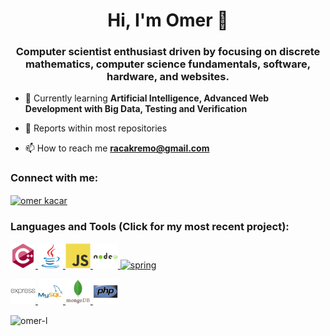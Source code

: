 <h1 align="center">Hi, I'm Omer 🙌</h1>
<h3 align="center">Computer scientist enthusiast driven by focusing on discrete mathematics, computer science fundamentals, software, hardware, and websites.</h3>

- 🚀 Currently learning **Artificial Intelligence, Advanced Web Development with Big Data, Testing and Verification**

- 📝 Reports within most repositories

- 📫 How to reach me **racakremo@gmail.com**

<h3 align="left">Connect with me:</h3>
<p align="left">
<a href="https://www.linkedin.com/in/omer-kacar-73035a184/" target="blank"><img align="center" src="https://raw.githubusercontent.com/rahuldkjain/github-profile-readme-generator/master/src/images/icons/Social/linked-in-alt.svg" alt="omer kacar" height="30" width="40" /></a>
</p>

<h3 align="left">Languages and Tools (Click for my most recent project):</h3>
<p align="left"> 
  
  <a href="https://github.com/Omer-l/Library-Management-System" target="_blank" rel="noreferrer"> 
  <img src="https://raw.githubusercontent.com/devicons/devicon/master/icons/cplusplus/cplusplus-original.svg" alt="cplusplus" width="40" height="40"/>   </a>
  
  <a href="https://github.com/Omer-l/Travelling-Salesman-Problem" target="_blank" rel="noreferrer"> 
  <img src="https://raw.githubusercontent.com/devicons/devicon/master/icons/java/java-original.svg" alt="java" width="40" height="40"/> </a>  
  
  <a href="https://github.com/Omer-l/Price-Comparison-Website/tree/main/src/nodeWeb" target="_blank" rel="noreferrer"> 
  <img src="https://raw.githubusercontent.com/devicons/devicon/master/icons/javascript/javascript-original.svg" alt="javascript" width="40" height="40"/> </a> 
  
  <a href="https://github.com/Omer-l/Price-Comparison-Website/tree/main/src/nodeWeb" target="_blank" rel="noreferrer"> 
  <img src="https://raw.githubusercontent.com/devicons/devicon/master/icons/nodejs/nodejs-original-wordmark.svg" alt="nodejs" width="40" height="40"/> </a>  
  
  <a href="https://github.com/Omer-l/Price-Comparison-Website/blob/main/src/main/java/dao/AppConfig.java" target="_blank" rel="noreferrer"> 
  <img src="https://www.vectorlogo.zone/logos/springio/springio-icon.svg" alt="spring" width="40" height="40"/> </a> </p>
  <a href="https://github.com/Omer-l/Price-Comparison-Website/tree/main/src/nodeWeb" target="_blank" rel="noreferrer"> 
  <img src="https://raw.githubusercontent.com/devicons/devicon/master/icons/express/express-original-wordmark.svg" alt="express" width="40" height="40"/> </a>  
  
  <a href="https://github.com/Omer-l/Price-Comparison-Website/tree/main/src/nodeWeb" target="_blank" rel="noreferrer"> 
  <img src="https://raw.githubusercontent.com/devicons/devicon/master/icons/mysql/mysql-original-wordmark.svg" alt="mysql" width="40" height="40"/> </a> 
  
  
  
  <a href="https://github.com/Omer-l/ISO-Motors-E-commerce-Website" target="_blank" rel="noreferrer"> 
  <img src="https://raw.githubusercontent.com/devicons/devicon/master/icons/mongodb/mongodb-original-wordmark.svg" alt="mongodb" width="40" height="40"/> </a>
  
  <a href="https://github.com/Omer-l/ISO-Motors-E-commerce-Website" target="_blank" rel="noreferrer"> 
  <img src="https://raw.githubusercontent.com/devicons/devicon/master/icons/php/php-original.svg" alt="php" width="40" height="40"/> </a>

<p><img align="center" src="https://github-readme-streak-stats.herokuapp.com/?user=omer-l&" alt="omer-l" /></p>

